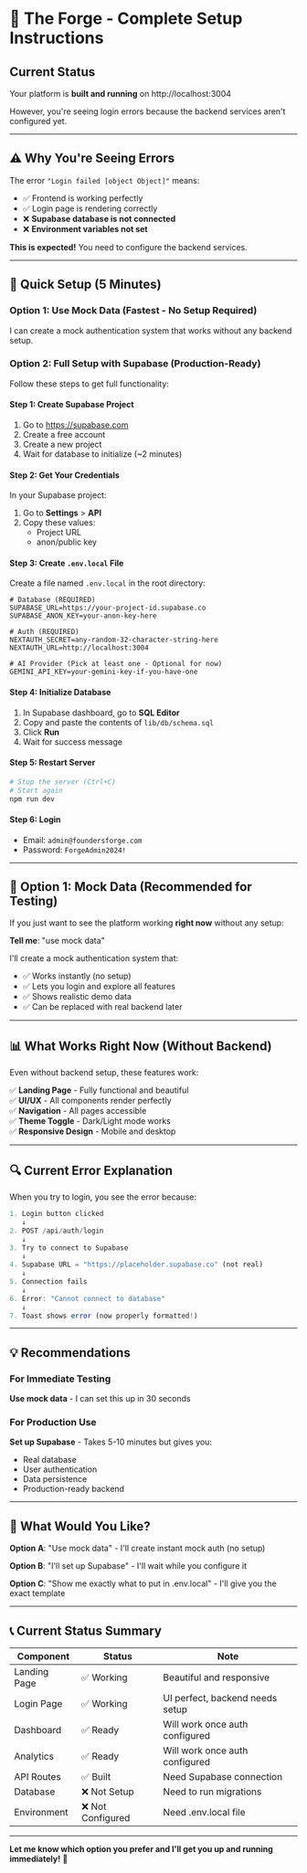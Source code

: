 # 🚀 The Forge - Complete Setup Instructions

## Current Status

Your platform is **built and running** on http://localhost:3004

However, you're seeing login errors because the backend services aren't configured yet.

---

## ⚠️ Why You're Seeing Errors

The error `"Login failed [object Object]"` means:
- ✅ Frontend is working perfectly
- ✅ Login page is rendering correctly
- ❌ **Supabase database is not connected**
- ❌ **Environment variables not set**

**This is expected!** You need to configure the backend services.

---

## 🔧 Quick Setup (5 Minutes)

### Option 1: Use Mock Data (Fastest - No Setup Required)

I can create a mock authentication system that works without any backend setup.

### Option 2: Full Setup with Supabase (Production-Ready)

Follow these steps to get full functionality:

#### Step 1: Create Supabase Project

1. Go to https://supabase.com
2. Create a free account
3. Create a new project
4. Wait for database to initialize (~2 minutes)

#### Step 2: Get Your Credentials

In your Supabase project:
1. Go to **Settings** > **API**
2. Copy these values:
   - Project URL
   - anon/public key

#### Step 3: Create `.env.local` File

Create a file named `.env.local` in the root directory:

```env
# Database (REQUIRED)
SUPABASE_URL=https://your-project-id.supabase.co
SUPABASE_ANON_KEY=your-anon-key-here

# Auth (REQUIRED)
NEXTAUTH_SECRET=any-random-32-character-string-here
NEXTAUTH_URL=http://localhost:3004

# AI Provider (Pick at least one - Optional for now)
GEMINI_API_KEY=your-gemini-key-if-you-have-one
```

#### Step 4: Initialize Database

1. In Supabase dashboard, go to **SQL Editor**
2. Copy and paste the contents of `lib/db/schema.sql`
3. Click **Run**
4. Wait for success message

#### Step 5: Restart Server

```bash
# Stop the server (Ctrl+C)
# Start again
npm run dev
```

#### Step 6: Login

- Email: `admin@foundersforge.com`
- Password: `ForgeAdmin2024!`

---

## 🎯 Option 1: Mock Data (Recommended for Testing)

If you just want to see the platform working **right now** without any setup:

**Tell me**: "use mock data"

I'll create a mock authentication system that:
- ✅ Works instantly (no setup)
- ✅ Lets you login and explore all features
- ✅ Shows realistic demo data
- ✅ Can be replaced with real backend later

---

## 📊 What Works Right Now (Without Backend)

Even without backend setup, these features work:

✅ **Landing Page** - Fully functional and beautiful  
✅ **UI/UX** - All components render perfectly  
✅ **Navigation** - All pages accessible  
✅ **Theme Toggle** - Dark/Light mode works  
✅ **Responsive Design** - Mobile and desktop  

---

## 🔍 Current Error Explanation

When you try to login, you see the error because:

```typescript
1. Login button clicked
   ↓
2. POST /api/auth/login
   ↓
3. Try to connect to Supabase
   ↓
4. Supabase URL = "https://placeholder.supabase.co" (not real)
   ↓
5. Connection fails
   ↓
6. Error: "Cannot connect to database"
   ↓
7. Toast shows error (now properly formatted!)
```

---

## 💡 Recommendations

### For Immediate Testing
**Use mock data** - I can set this up in 30 seconds

### For Production Use
**Set up Supabase** - Takes 5-10 minutes but gives you:
- Real database
- User authentication
- Data persistence
- Production-ready backend

---

## 🎯 What Would You Like?

**Option A**: "Use mock data" - I'll create instant mock auth (no setup)

**Option B**: "I'll set up Supabase" - I'll wait while you configure it

**Option C**: "Show me exactly what to put in .env.local" - I'll give you the exact template

---

## 📞 Current Status Summary

| Component | Status | Note |
|-----------|--------|------|
| Landing Page | ✅ Working | Beautiful and responsive |
| Login Page | ✅ Working | UI perfect, backend needs setup |
| Dashboard | ✅ Ready | Will work once auth configured |
| Analytics | ✅ Ready | Will work once auth configured |
| API Routes | ✅ Built | Need Supabase connection |
| Database | ❌ Not Setup | Need to run migrations |
| Environment | ❌ Not Configured | Need .env.local file |

---

**Let me know which option you prefer and I'll get you up and running immediately!** 🚀


